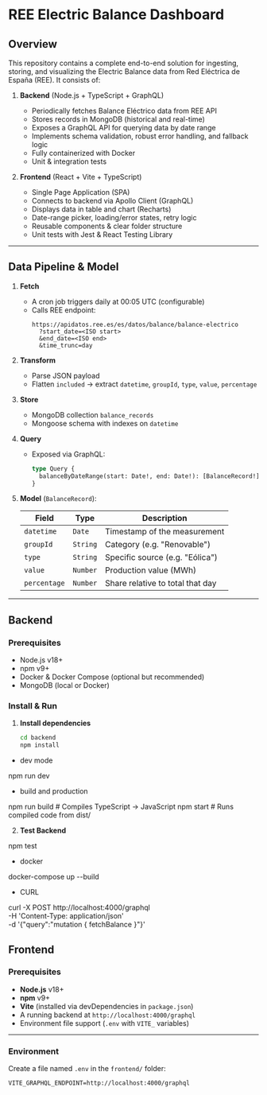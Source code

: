 # REE Electric Balance Dashboard

## Overview

This repository contains a complete end-to-end solution for ingesting, storing, and visualizing the Electric Balance data from Red Eléctrica de España (REE). It consists of:

1. **Backend** (Node.js + TypeScript + GraphQL)  
   - Periodically fetches Balance Eléctrico data from REE API  
   - Stores records in MongoDB (historical and real-time)  
   - Exposes a GraphQL API for querying data by date range  
   - Implements schema validation, robust error handling, and fallback logic  
   - Fully containerized with Docker  
   - Unit & integration tests

2. **Frontend** (React + Vite + TypeScript)  
   - Single Page Application (SPA)  
   - Connects to backend via Apollo Client (GraphQL)  
   - Displays data in table and chart (Recharts)  
   - Date-range picker, loading/error states, retry logic  
   - Reusable components & clear folder structure  
   - Unit tests with Jest & React Testing Library

---

## Data Pipeline & Model

1. **Fetch**  
   - A cron job triggers daily at 00:05 UTC (configurable)  
   - Calls REE endpoint:  
     ```
     https://apidatos.ree.es/es/datos/balance/balance-electrico
       ?start_date=<ISO start>
       &end_date=<ISO end>
       &time_trunc=day
     ```

2. **Transform**  
   - Parse JSON payload  
   - Flatten `included` → extract `datetime`, `groupId`, `type`, `value`, `percentage`

3. **Store**  
   - MongoDB collection `balance_records`  
   - Mongoose schema with indexes on `datetime`

4. **Query**  
   - Exposed via GraphQL:  
     ```graphql
     type Query {
       balanceByDateRange(start: Date!, end: Date!): [BalanceRecord!]!
     }
     ```

5. **Model** (`BalanceRecord`):

   | Field        | Type      | Description                          |
   |--------------|-----------|--------------------------------------|
   | `datetime`   | `Date`    | Timestamp of the measurement         |
   | `groupId`    | `String`  | Category (e.g. "Renovable")          |
   | `type`       | `String`  | Specific source (e.g. "Eólica")     |
   | `value`      | `Number`  | Production value (MWh)               |
   | `percentage` | `Number`  | Share relative to total that day     |

---

## Backend

### Prerequisites

- Node.js v18+  
- npm v9+  
- Docker & Docker Compose (optional but recommended)  
- MongoDB (local or Docker)


### Install & Run

1. **Install dependencies**  
   ```bash
   cd backend
   npm install

- dev mode

npm run dev

- build and production

npm run build   # Compiles TypeScript → JavaScript
npm start       # Runs compiled code from dist/


2. **Test Backend**

npm test    

- docker 

docker-compose up --build

- CURL 

curl -X POST http://localhost:4000/graphql \
  -H 'Content-Type: application/json' \
  -d '{"query":"mutation { fetchBalance }"}'


## Frontend

### Prerequisites

- **Node.js** v18+  
- **npm** v9+  
- **Vite** (installed via devDependencies in `package.json`)  
- A running backend at `http://localhost:4000/graphql`  
- Environment file support (`.env` with `VITE_` variables)

---

### Environment

Create a file named `.env` in the `frontend/` folder:

```dotenv
VITE_GRAPHQL_ENDPOINT=http://localhost:4000/graphql

